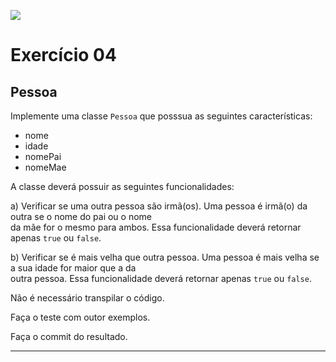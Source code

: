 ![](https://i.imgur.com/xG74tOh.png)

# Exercício 04

## Pessoa

Implemente uma classe `Pessoa` que posssua as seguintes características:

+ nome
+ idade
+ nomePai
+ nomeMae

A classe deverá possuir as seguintes funcionalidades:

a) Verificar se uma outra pessoa são irmã(os). Uma pessoa é irmã(o) da outra se o nome do pai ou o nome  
da mãe for o mesmo para ambos. Essa funcionalidade deverá retornar apenas `true` ou `false`.

b) Verificar se é mais velha que outra pessoa. Uma pessoa é mais velha se a sua idade for maior que a da  
outra pessoa. Essa funcionalidade deverá retornar apenas `true` ou `false`.

Não é necessário transpilar o código.

Faça o teste com outor exemplos.

Faça o commit do resultado.

---
